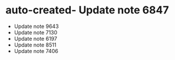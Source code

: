 # auto-created- Update note 6847
- Update note 9643
- Update note 7130
- Update note 6197
- Update note 8511
- Update note 7406
